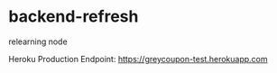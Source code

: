 # backend-refresh
relearning node

Heroku Production Endpoint:
https://greycoupon-test.herokuapp.com

